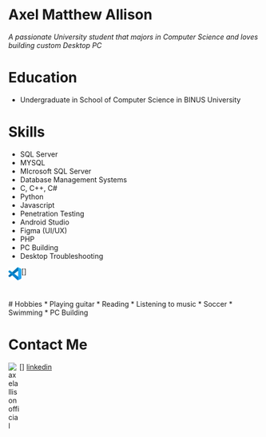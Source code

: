# Axel Matthew Allison
*A passionate University student that majors in Computer Science and loves building custom Desktop PC*

# Education
* Undergraduate in School of Computer Science in BINUS University

# Skills
* SQL Server
* MYSQL
* MIcrosoft SQL Server
* Database Management Systems
* C, C++, C#
* Python
* Javascript
* Penetration Testing
* Android Studio
* Figma (UI/UX)
* PHP
* PC Building
* Desktop Troubleshooting

[<img align="left" alt="Visual Studio Code" width="26px" src="https://raw.githubusercontent.com/github/explore/80688e429a7d4ef2fca1e82350fe8e351d3494d/topics/visual-studio-code/visual-studio-code.png" />]

</br>
</br>
# Hobbies
* Playing guitar
* Reading
* Listening to music
* Soccer
* Swimming
* PC Building

# Contact Me
[<img align="left" alt="axelallisonofficial" width="22px" src="https://cdn.jsdelivr.net/npm/simple-icon@v3/icons/linkedin.svg" />] [linkedin]
</br>

<i class="ri-facebook-fill"></i>

  
  
  
  
[linkedin]: https://www.linkedin.com/in/axel-allison/
